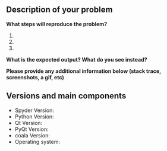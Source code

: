 ## Description of your problem

**What steps will reproduce the problem?**

1. 
2. 
3. 

**What is the expected output? What do you see instead?**


**Please provide any additional information below (stack trace, screenshots, a gif, etc)**


## Versions and main components

* Spyder Version:
* Python Version:
* Qt Version:
* PyQt Version:
* coala Version:
* Operating system:

